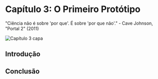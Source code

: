 
# Capítulo 3: O Primeiro Protótipo
"Ciência não é sobre 'por que'. É sobre 'por que não'." - Cave Johnson, "Portal 2" (2011)

![Capítulo 3 capa](../Arquivos/Imagens/capa_03.png 'Science isn\'t about \"why\". It\'s about \"why not\".')

## Introdução


## Conclusão

